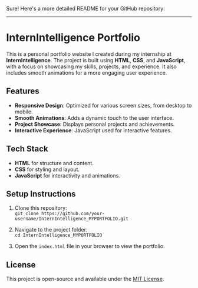 Sure! Here's a more detailed README for your GitHub repository:

---

# InternIntelligence Portfolio

This is a personal portfolio website I created during my internship at **InternIntelligence**. The project is built using **HTML**, **CSS**, and **JavaScript**, with a focus on showcasing my skills, projects, and experience. It also includes smooth animations for a more engaging user experience.

## Features
- **Responsive Design**: Optimized for various screen sizes, from desktop to mobile.
- **Smooth Animations**: Adds a dynamic touch to the user interface.
- **Project Showcase**: Displays personal projects and achievements.
- **Interactive Experience**: JavaScript used for interactive features.

## Tech Stack
- **HTML** for structure and content.
- **CSS** for styling and layout.
- **JavaScript** for interactivity and animations.

## Setup Instructions
1. Clone this repository:  
   `git clone https://github.com/your-username/InternIntelligence_MYPORTFOLIO.git`
   
2. Navigate to the project folder:  
   `cd InternIntelligence_MYPORTFOLIO`
   
3. Open the `index.html` file in your browser to view the portfolio.

## License
This project is open-source and available under the [MIT License](LICENSE).
